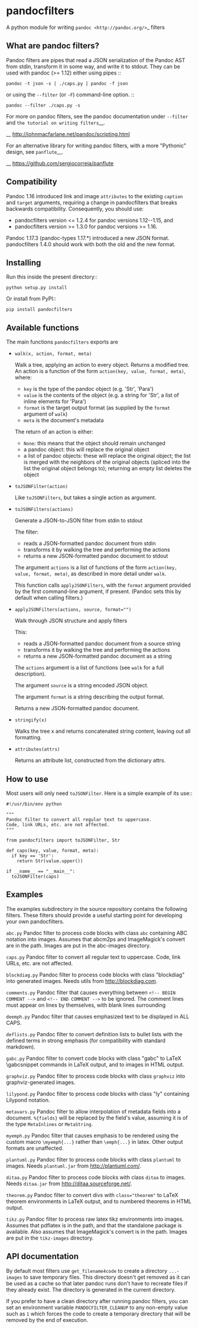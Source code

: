 pandocfilters
=============

A python module for writing `pandoc <http://pandoc.org/>`_ filters

What are pandoc filters?
--------------------------
Pandoc filters
are pipes that read a JSON serialization of the Pandoc AST
from stdin, transform it in some way, and write it to stdout.
They can be used with pandoc (>= 1.12) either using pipes ::

    pandoc -t json -s | ./caps.py | pandoc -f json

or using the ``--filter`` (or ``-F``) command-line option. ::

    pandoc --filter ./caps.py -s

For more on pandoc filters, see the pandoc documentation under ``--filter``
and `the tutorial on writing filters`__.

__ http://johnmacfarlane.net/pandoc/scripting.html

For an alternative library for writing pandoc filters, with
a more "Pythonic" design, see `panflute`__.

__ https://github.com/sergiocorreia/panflute

Compatibility
----------------
Pandoc 1.16 introduced link and image `attributes` to the existing
`caption` and `target` arguments, requiring a change in pandocfilters
that breaks backwards compatibility. Consequently, you should use:

- pandocfilters version <= 1.2.4 for pandoc versions 1.12--1.15, and
- pandocfilters version >= 1.3.0 for pandoc versions >= 1.16.

Pandoc 1.17.3 (pandoc-types 1.17.*) introduced a new JSON format.
pandocfilters 1.4.0 should work with both the old and the new
format.

Installing
--------------
Run this inside the present directory::

    python setup.py install

Or install from PyPI::

    pip install pandocfilters

Available functions
----------------------
The main functions ``pandocfilters`` exports are

-  ``walk(x, action, format, meta)``

   Walk a tree, applying an action to every object. Returns a modified
   tree. An action is a function of the form
   ``action(key, value, format, meta)``, where:

   -  ``key`` is the type of the pandoc object (e.g. 'Str', 'Para')
   -  ``value`` is the contents of the object (e.g. a string for 'Str', a list of
      inline elements for 'Para')
   -  ``format`` is the target output format (as supplied by the
      ``format`` argument of ``walk``)
   -  ``meta`` is the document's metadata

   The return of an action is either:

   -  ``None``: this means that the object should remain unchanged
   -  a pandoc object: this will replace the original object
   -  a list of pandoc objects: these will replace the original object;
      the list is merged with the neighbors of the original objects
      (spliced into the list the original object belongs to); returning
      an empty list deletes the object

-  ``toJSONFilter(action)``

   Like ``toJSONFilters``, but takes a single action as argument.

-  ``toJSONFilters(actions)``

   Generate a JSON-to-JSON filter from stdin to stdout

   The filter:

   -  reads a JSON-formatted pandoc document from stdin
   -  transforms it by walking the tree and performing the actions
   -  returns a new JSON-formatted pandoc document to stdout

   The argument ``actions`` is a list of functions of the form
   ``action(key, value, format, meta)``, as described in more detail
   under ``walk``.

   This function calls ``applyJSONFilters``, with the ``format``
   argument provided by the first command-line argument, if present.
   (Pandoc sets this by default when calling filters.)

-  ``applyJSONFilters(actions, source, format="")``

   Walk through JSON structure and apply filters

   This:

   -  reads a JSON-formatted pandoc document from a source string
   -  transforms it by walking the tree and performing the actions
   -  returns a new JSON-formatted pandoc document as a string

   The ``actions`` argument is a list of functions (see ``walk`` for a
   full description).

   The argument ``source`` is a string encoded JSON object.

   The argument ``format`` is a string describing the output format.

   Returns a new JSON-formatted pandoc document.

-  ``stringify(x)``

   Walks the tree x and returns concatenated string content, leaving out
   all formatting.

-  ``attributes(attrs)``

   Returns an attribute list, constructed from the dictionary attrs.

How to use
----------
Most users will only need ``toJSONFilter``.  Here is a simple example
of its use::

    #!/usr/bin/env python

    """
    Pandoc filter to convert all regular text to uppercase.
    Code, link URLs, etc. are not affected.
    """

    from pandocfilters import toJSONFilter, Str

    def caps(key, value, format, meta):
      if key == 'Str':
        return Str(value.upper())

    if __name__ == "__main__":
      toJSONFilter(caps)

Examples
--------

The examples subdirectory in the source repository contains the
following filters. These filters should provide a useful starting point
for developing your own pandocfilters.

``abc.py``
    Pandoc filter to process code blocks with class ``abc`` containing ABC
    notation into images. Assumes that abcm2ps and ImageMagick's convert
    are in the path. Images are put in the abc-images directory.

``caps.py``
    Pandoc filter to convert all regular text to uppercase. Code, link
    URLs, etc. are not affected.

``blockdiag.py``
    Pandoc filter to process code blocks with class "blockdiag" into
    generated images. Needs utils from http://blockdiag.com.

``comments.py``
    Pandoc filter that causes everything between
    ``<!-- BEGIN COMMENT -->`` and ``<!-- END COMMENT -->`` to be ignored.
    The comment lines must appear on lines by themselves, with blank
    lines surrounding

``deemph.py``
    Pandoc filter that causes emphasized text to be displayed in ALL
    CAPS.

``deflists.py``
    Pandoc filter to convert definition lists to bullet lists with the
    defined terms in strong emphasis (for compatibility with standard
    markdown).

``gabc.py``
    Pandoc filter to convert code blocks with class "gabc" to LaTeX
    \\gabcsnippet commands in LaTeX output, and to images in HTML output.

``graphviz.py``
    Pandoc filter to process code blocks with class ``graphviz`` into
    graphviz-generated images.

``lilypond.py``
    Pandoc filter to process code blocks with class "ly" containing
    Lilypond notation.

``metavars.py``
    Pandoc filter to allow interpolation of metadata fields into a
    document. ``%{fields}`` will be replaced by the field's value, assuming
    it is of the type ``MetaInlines`` or ``MetaString``.

``myemph.py``
    Pandoc filter that causes emphasis to be rendered using the custom
    macro ``\myemph{...}`` rather than ``\emph{...}`` in latex. Other output
    formats are unaffected.

``plantuml.py``
    Pandoc filter to process code blocks with class ``plantuml`` to images.
    Needs `plantuml.jar` from http://plantuml.com/.

``ditaa.py``
    Pandoc filter to process code blocks with class ``ditaa`` to images.
    Needs `ditaa.jar` from http://ditaa.sourceforge.net/.

``theorem.py``
    Pandoc filter to convert divs with ``class="theorem"`` to LaTeX theorem
    environments in LaTeX output, and to numbered theorems in HTML
    output.

``tikz.py``
    Pandoc filter to process raw latex tikz environments into images.
    Assumes that pdflatex is in the path, and that the standalone
    package is available. Also assumes that ImageMagick's convert is in
    the path. Images are put in the ``tikz-images`` directory.

API documentation
-----------------

By default most filters use ``get_filename4code`` to
create a directory ``...-images`` to save temporary
files. This directory doesn't get removed as it can be used as a cache so that
later pandoc runs don't have to recreate files if they already exist. The
directory is generated in the current directory.

If you prefer to have a clean directory after running pandoc filters, you
can set an environment variable ``PANDOCFILTER_CLEANUP`` to any non-empty value such as `1`
which forces the code to create a temporary directory that will be removed
by the end of execution.
